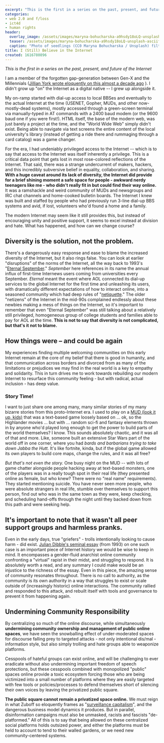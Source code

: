 ```yaml
---
excerpt: "This is the first in a series on the past, present, and future of the Internet"
categories:
- web 2.0 and f/loss
- ict4d
- human rights
header:
  overlay_image: /assets/images/maryna-bohucharska-a9hsdy18oLQ-unsplash-asciifilter.png
  teaser: /assets/images/maryna-bohucharska-a9hsdy18oLQ-unsplash-asciifilter.png
  caption: "Photo of seedlings (CC0 Maryna Bohucharska / Unsplash) filtered to add a digitization / matrix style effect"
title: I (Still) Believe in the Internet
created: 1616780896
---
```

_This is the first in a series on the past, present, and future of the Internet_

I am a member of the forgotten gap-generation between Gen-X and the Millennials ([Jillian York wrote eloquently on this almost a decade ago](https://jilliancyork.com/2013/04/13/talkin-bout-my-generation-i-think/) ). I didn't grow up "on" the Internet as a digital native -- I grew up alongside it.

My on-ramp started with dial-up access to local BBSes and eventually to the actual Internet at the time (USENET, Gopher, MUDs, and other now-mostly-dead systems), mostly accessed through a green-screen terminal via manually-typed in AT commands with a 2400 baud modem (or the 9600 baud one if you were first!). HTML itself, the base of the modern web, was just barely a project at the time, and the "World Wide Web" simply didn't exist. Being able to navigate via text screens the entire content of the local university's library (instead of getting a ride there and rummaging through a card catalog) was a game changer.

For the era, I had undeniably privileged access to the Internet -- which is to say that access to the Internet was itself inherently a privilege. This is a critical data point that gets lost in most rose-colored reflections of the Internet.  That said, there was a strange undercurrent of makers, hackers, and this incredibly subversive belief in equality, collaboration, and sharing.  **With a huge caveat around its lack of diversity, the Internet did provide for a brief shining moment a safe space for people - awkward nerdy teenagers like me - who didn't really fit in but could find their way online.** It was a ramshackle and weird community of MUDs and newsgroups and IRC chat channels and home-cooked bulletin boards. The Internet I knew was built and staffed by people who had previously run 3-line dial-up BBS systems and avid, if lost, volunteers who'd found a home and a family.

The modern Internet may seem like it still provides this, but instead of encouraging unity and positive support, it seems to excel instead at division and hate.  What has happened, and how can we change course?

## Diversity is the solution, not the problem.

There's a dangerously easy response and ease to blame the increased diversity of the Internet, but it also rings false.  You can look at earlier "disruptions" of the norms of the Internet, all the way back to 1993's "[Eternal September](https://en.wikipedia.org/wiki/Eternal_September)." _September_ here references in its name the annual influx of first-time Internews users coming from universities every September.  _Eternal_ meant the event where AOL connected its dial-up services to the global Internet for the first time and unleashing its users, with dramatically different expectations of how to interact online, into a seasoned community which had deep rules of "[netiquette](https://www.auburn.edu/citizenship/netiquette.html)." The older "netizens" of the Internet in the mid-90s complained endlessly about these newbies making a mess of things on the Internet, so it's important to remember that  even "Eternal September" was still talking about a relatively still privileged, homogeneous group of college students and families able to pay for AOL at the time. **This is not to say that diversity is not complicated, but that's it not to blame.**

## How things were – and could be again

My experiences finding multiple welcoming communities on this early Internet remain at the core of my belief that there is good in humanity, and that communication across borders and divorced from as many of the limitations or prejudices we may find in the real world is a key to empathy and solidarity.  This in turn drives me to work towards rebuilding our modern Internet to resurface this community feeling - but with radical, actual inclusion - has deep value.

### Story Time!

I want to just share one among many, many similar stories of my many bizarre stories from this proto-Internet era. I used to play on a [MUD (look it up, kids)](https://en.wikipedia.org/wiki/MUD) that was a text-based game loosely based on … ok, so the Highlander movies  ... but with ...  random sci-fi and fantasy elements thrown in by anyone who'd played long enough to get the power to build parts of the world themselves? I know. This sounds absolutely chaotic, and it was all of that and more.  Like, someone built an extensive Star Wars part of the world off in one corner, where you had *bards and barbarians trying to take down Jabba the Hutt.*  It's like fortnite, kinda, but if the global game allowed its own players to build core maps, change the rules, and it was all free?

*But that's not even the story.*  One busy night on the MUD -- with lots of game chatter alongside people hacking away at text-based monsters, one of the players was in a really tough spot in their real life (they presented online as female, but who knew? There were no "real name" requirements).  They started mentioning suicide.  You have never seen more people, who were absolute strangers in real life, stumble over themselves to support this person, find out who was in the same town as they were, keep checking, and scheduling hand-offs through the night until they backed down from this path and were seeking help.

## It's important to note that it wasn't all peer support groups and harmless pranks.

Even in the early days, true "griefers" - trolls intentionally looking to cause harm - did exist.  [Julian Dibble's seminal essay](http://www.juliandibbell.com/articles/a-rape-in-cyberspace/) (from 1993) on one such case is an important piece of Internet history we would be wise to keep in mind. It encompasses a gender-fluid anarchist online community confronting a "virtual" rapist in their midst, and struggling to respond. It is absolutely worth a read, and any summary I could make would be an injustice to the richness of the essay. Even in this piece, the amazing sense of community resonates throughout. There is no call to authority, as the community is its own authority in a way that struggles to exist or scale outside of (increasingly historic) online interactions. The community rallied and responded to this attack, and rebuilt itself with tools and governance to prevent it from happening again.

## Undermining Community Responsibility

By centralizing so much of the online discourse, while simultaneously **undermining community ownership and management of public online spaces**, we have seen the snowballing effect of under-moderated spaces for discourse falling prey to targeted attacks - not only intentional dis/mal -information style, but also simply trolling and hate groups able to weaponize platforms.

Cesspools of hateful groups can exist online, and will be challenging to ever eradicate without also undermining important freedom of speech protections, but these cesspools combined with monopolized "public" spaces online provide a toxic ecosystem forcing those who are being victimized into a small number of platforms where they are easily targeted with few tools or policies/processes to defend themselves short of silencing their own voices by leaving the privatized public square.

**The public square cannot remain a privatized space online.**  We must reign in what Zuboff so eloquently frames as "[surveillance capitalism](https://en.wikipedia.org/wiki/The_Age_of_Surveillance_Capitalism)", and the dangerous business model dynamics it produces. But in parallel, disinformation campaigns must also be unmasked, racists and fascists "de-platformed."  All of this is to say that being allowed on these centralized social platforms holds outsized power, and either the platforms must be held to account to tend to their walled gardens, or we need new community-centered systems.
